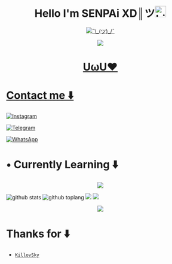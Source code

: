 <h1 align="center">Hello I'm SENPAi XD║ツ<img src="https://user-images.githubusercontent.com/1303154/88677602-1635ba80-d120-11ea-84d8-d263ba5fc3c0.gif" width="30px" alt="hi"><br></h1>

<p align="center">
  <a href="https://github.com/SENPAi-X-D"><img src="http://readme-typing-svg.herokuapp.com?color=16F529&center=true&vCenter=true&multiline=false&lines=Hey+there!+👋;I'm+a+noob👽;I'm+currently+Learning+Javascript.;Don't+bully+me+^ - ^" alt="¯\_(ツ)_/¯">
</p>

<p align="center">
  <img src="https://i.ibb.co/rQxsq5y/Chiyodono.jpg" />
</p>
<h1 align="center">UωU❤
</p>

# Contact me ⬇️

[![Instagram](https://img.shields.io/badge/Instagram-ff63f0?style=for-the-badge&logo=instagram&logoColor=white)](https://instagram.com/chiyo_simp)

 [![Telegram](https://img.shields.io/badge/telegram-5dadec?style=for-the-badge&logo=telegram&logoColor=white)](https://t.me/SENPAi_X_D)

  [![WhatsApp](https://img.shields.io/badge/WhatsApp-25D366?style=for-the-badge&logo=whatsapp&logoColor=white)](https://wa.me/94789663560)
# • Currently Learning ⬇️

<p align="center">
  <img src="https://img.shields.io/badge/-JavaScript-black?style=flat-square&logo=javascript" />

</p>

![github stats](https://github-readme-stats.vercel.app/api?username=SENPAi-X-D&show_icons=true&theme=tokyonight)
![github toplang](https://github-readme-stats.vercel.app/api/top-langs/?username=SENPAi-X-D&layout=compact&theme=nightowl)
<a href="https://github.com/SENPAi-X-D"><img src="https://github-readme-streak-stats.herokuapp.com?user=SENPAi-X-D&theme=tokyonight&hide_border=false&properties=background&border=%239611C5FF" /><a>
![](https://github-profile-summary-cards.vercel.app/api/cards/profile-details?username=SENPAi-X-D&theme=monokai)

</p>

<p align="center">
  <img src="https://komarev.com/ghpvc/?username=SENPAi-X-D&label=VIEWS&style=flat-square&color=orange" />
</p>

# Thanks for ⬇️

* [`KillovSky`](https://github.com/KillovSky)

